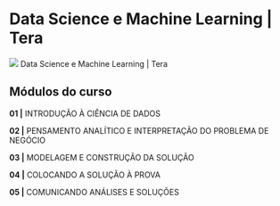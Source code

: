 # Data Science e Machine Learning | Tera

<img src="https://user-images.githubusercontent.com/72058182/183996739-5cb63a9c-bef2-4054-9302-b161518bc79d.PNG">
Data Science e Machine Learning | Tera

## Módulos do curso

**01 |**  INTRODUÇÃO À CIÊNCIA DE DADOS 

**02 |**  PENSAMENTO ANALÍTICO E INTERPRETAÇÃO DO PROBLEMA DE NEGÓCIO

**03 |**  MODELAGEM E CONSTRUÇÃO DA SOLUÇÃO

**04 |**  COLOCANDO A SOLUÇÃO À PROVA

**05 |**  COMUNICANDO ANÁLISES E SOLUÇÕES

